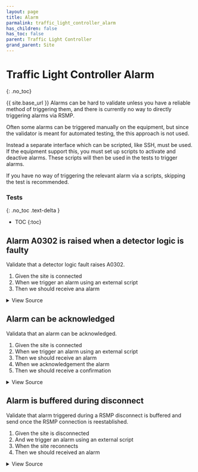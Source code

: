 ```yaml
---
layout: page
title: Alarm
parmalink: traffic_light_controller_alarm
has_children: false
has_toc: false
parent: Traffic Light Controller
grand_parent: Site
---
```


# Traffic Light Controller Alarm
{: .no_toc}

{{ site.base_url }}
Alarms can be hard to validate unless you have a reliable
method of triggering them, and there is currently no way to directly triggering
alarms via RSMP.

Often some alarms can be triggered manually on the equipment,
but since the validator is meant for automated testing, the this approach is
not used.

Instead a separate interface which can be scripted, like SSH,
must be used. If the equipment support this, you must set up scripts to
activate and deactive alarms. These scripts will then be used in the tests
to trigger alarms.

If you have no way of triggering the relevant alarm via a scripts, skipping
the test is recommended.

### Tests
{: .no_toc .text-delta }

- TOC
{:toc}

## Alarm A0302 is raised when a detector logic is faulty

Validate that a detector logic fault raises A0302.

1. Given the site is connected
2. When we trigger an alarm using an external script
3. Then we should receive ana alarm

<details markdown="block">
  <summary>
     View Source
  </summary>
```ruby
require_scripts
Validator::Site.connected do |task,supervisor,site|
  component = Validator.config['components']['detector_logic'].keys.first
  system(Validator.config['scripts']['activate_alarm'])
  site.log "Waiting for alarm", level: :test
  start_time = Time.now
  message, response = nil,nil
  expect do
    response = site.wait_for_alarm task, component: component, aCId: 'A0302',
      aSp: 'Issue', aS: 'Active', timeout: Validator.config['timeouts']['alarm']
  end.to_not raise_error, "Did not receive alarm"
  delay = Time.now - start_time
  site.log "alarm confirmed after #{delay.to_i}s", level: :test
  system(Validator.config['scripts']['deactivate_alarm'])
  alarm_time = Time.parse(response[:message].attributes["aTs"])
  expect(alarm_time).to be_within(1.minute).of Time.now.utc
  expect(response[:message].attributes['rvs']).to eq([{
    "n":"detector","v":"1"},
    {"n":"type","v":"loop"},
    {"n":"errormode","v":"on"},
    {"n":"manual","v":"True"},
    {"n":"logicerror","v":"always_off"}
  ])
ensure
  system(Validator.config['scripts']['deactivate_alarm'])
end
```
</details>




## Alarm can be acknowledged

Validata that an alarm can be acknowledged.

1. Given the site is connected
2. When we trigger an alarm using an external script
3. Then we should receive an alarm
4. When we acknowledgement the alarm
5. Then we should receive a confirmation

<details markdown="block">
  <summary>
     View Source
  </summary>
```ruby
skip "Don't yet have a way to trigger alarms on the equipment"
require_scripts
Validator::Site.connected do |task,supervisor,site|
  component = Validator.config['components']['detector_logic'].keys.first
  system(Validator.config['scripts']['activate_alarm'])
  site.log "Waiting for alarm", level: :test
  start_time = Time.now
  message, response = nil,nil
  expect do
    response = site.wait_for_alarm task, component: component, aCId: 'A0302',
      aSp: 'Issue', aS: 'Active', timeout: Validator.config['timeouts']['alarm']
  end.to_not raise_error, "Did not receive alarm"
  alarm_code_id = 'A0302'
  message = site.send_alarm_acknowledgement Validator.config['main_component'], alarm_code_id
  delay = Time.now - start_time
  site.log "alarm confirmed after #{delay.to_i}s", level: :test
  expect do
    response = @site.wait_for_alarm_acknowledged_response message: message, component: Validator.config['main_component'], timeout: Validator.config['timeouts']['alarm']
  end.to_not raise_error
  expect(response).not_to be_a(RSMP::MessageNotAck), "Message rejected: #{response.attributes['rea']}"
  expect(response).to be_a(RSMP::AlarmAcknowledgedResponse)
  expect(response.attributes['cId']).to eq(Validator.config['main_component'])
ensure 
  system(Validator.config['scripts']['deactivate_alarm'])
end
```
</details>




## Alarm is buffered during disconnect

Validate that alarm triggered during a RSMP disconnect is buffered
and send once the RSMP connection is reestablished.

1. Given the site is disconnected
2. And we trigger an alarm using an external script
3. When the site reconnects
4. Then we should received an alarm

<details markdown="block">
  <summary>
     View Source
  </summary>
```ruby
require_scripts
component = Validator.config['components']['detector_logic'].keys.first
Validator::Site.isolated do |task,supervisor,site|
end
# Activate alarm
system(Validator.config['scripts']['activate_alarm'])
Validator::Site.isolated do |task,supervisor,site|
  site = site
  log_confirmation "Waiting for alarm" do
    message, response = nil,nil
    expect do
      response = site.wait_for_alarm task, component: component, aCId: 'A0302',
        aSp: 'Issue', aS: 'Active', timeout: Validator.config['timeouts']['alarm']
    end.to_not raise_error, "Did not receive alarm"
  end
  system(Validator.config['scripts']['deactivate_alarm'])
  alarm_time = Time.parse(response[:message].attributes["aTs"])
  expect(alarm_time).to be_within(1.minute).of Time.now.utc
  expect(response[:message].attributes['rvs']).to eq([{
    "n":"detector","v":"1"},
    {"n":"type","v":"loop"},
    {"n":"errormode","v":"on"},
    {"n":"manual","v":"True"},
    {"n":"logicerror","v":"always_off"}
  ])
ensure
  system(Validator.config['scripts']['deactivate_alarm'])
end
```
</details>


